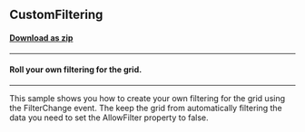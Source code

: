 ## CustomFiltering
#### [Download as zip](https://minhaskamal.github.io/DownGit/#/home?url=https://github.com/GrapeCity/ComponentOne-WinForms-Samples/tree/master/NetFramework\TrueDBGrid\VB\CustomFiltering)
____
#### Roll your own filtering for the grid.
____
This sample shows you how to create your own filtering for the grid using the FilterChange event.  The keep the grid from automatically filtering the data you need to set the AllowFilter property to false. 